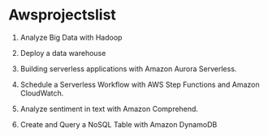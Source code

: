 # Awsprojectslist

1. Analyze Big Data with Hadoop

2. Deploy a data warehouse

3. Building serverless applications with Amazon Aurora Serverless. 

4. Schedule a Serverless Workflow with AWS Step Functions and Amazon CloudWatch. 

5. Analyze sentiment in text with Amazon Comprehend. 

6. Create and Query a NoSQL Table with Amazon DynamoDB
